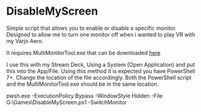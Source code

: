 # DisableMyScreen
Simple script that allows you to enable or disable a specific monitor. Designed to allow me to turn one monitor off when i wanted to play VR with my Varjo Aero.

It requires MultiMonitorTool.exe that can be downloaded [here](https://www.nirsoft.net/utils/multi_monitor_tool.html)

I use this with my Stream Deck, Using a System (Open Application) and put this into the App/File. Using this method it is expected you have PowerShell 7+. Change the location of the file accordingly. Both the PowerShell script and the MultiMonitorTool.exe should be in the same location.

pwsh.exe -ExecutionPolicy Bypass -WindowStyle Hidden -File G:\Games\DisableMyScreen.ps1 -SwitchMonitor
